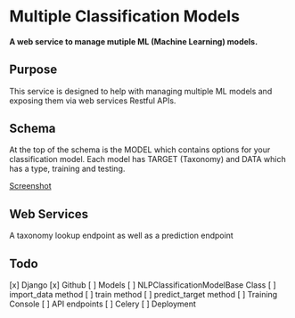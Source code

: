 # Multiple Classification Models
#### A web service to manage mutiple ML (Machine Learning) models.

## Purpose
This service is designed to help with managing multiple ML models and exposing them via web services Restful APIs.

## Schema
At the top of the schema is the MODEL which contains options for your classification model. Each model has TARGET (Taxonomy) and DATA which has a type, training and testing.

[Screenshot](models.png)

## Web Services
A taxonomy lookup endpoint as well as a prediction endpoint

## Todo
[x] Django
[x] Github
[ ] Models
[ ] NLPClassificationModelBase Class
[ ] import_data method
[ ] train method
[ ] predict_target method
[ ] Training Console
[ ] API endpoints
[ ] Celery
[ ] Deployment

